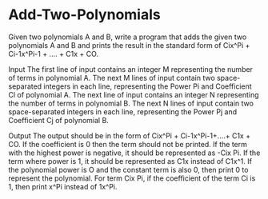 # Add-Two-Polynomials

Given two polynomials A and B, write a program that adds the given two polynomials A and B and prints the result in the standard form of Cix^Pi + Ci-1x^Pi-1 + .... + C1x + CO.

Input
The first line of input contains an integer M representing the number of terms in polynomial A.
The next M lines of input contain two space-separated integers in each line, representing the Power Pi and
Coefficient Cl of polynomial A.
The next line of input contains an integer N representing the number of terms in polynomial B.
The next N lines of input contain two space-separated integers in each line, representing the Power Pj and Coefficient Cj of polynomial B.

Output
The output should be in the form of Cix^Pi + Ci-1x^Pi-1+....+ C1x + CO.
If the coefficient is 0 then the term should not be printed.
If the term with the highest power is negative, it should be represented as -Cix Pi.
If the term where power is 1, it should be represented as C1x instead of C1x^1.
If the polynomial power is O and the constant term is also 0, then print 0 to represent the polynomial.
For term Cix Pi, if the coefficient of the term Ci is 1, then print x^Pi instead of 1x^Pi.
